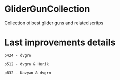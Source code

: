 GliderGunCollection
===================

Collection of best glider guns and related scritps

Last improvements details
====
`p424 - dvgrn`

`p512 - dvgrn & Herik`

`p832 - Kazyan & dvgrn `

